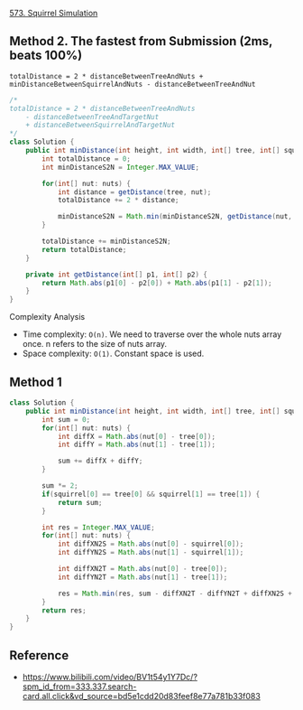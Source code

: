 [573. Squirrel Simulation](https://leetcode.com/problems/squirrel-simulation/)


## Method 2. The fastest from Submission (2ms, beats 100%)
`totalDistance = 2 * distanceBetweenTreeAndNuts + minDistanceBetweenSquirrelAndNuts - distanceBetweenTreeAndNut`

```java
/*
totalDistance = 2 * distanceBetweenTreeAndNuts 
    - distanceBetweenTreeAndTargetNut 
    + distanceBetweenSquirrelAndTargetNut
*/
class Solution {
    public int minDistance(int height, int width, int[] tree, int[] squirrel, int[][] nuts) {
        int totalDistance = 0;
        int minDistanceS2N = Integer.MAX_VALUE;

        for(int[] nut: nuts) {
            int distance = getDistance(tree, nut);
            totalDistance += 2 * distance;

            minDistanceS2N = Math.min(minDistanceS2N, getDistance(nut, squirrel) - distance);
        }

        totalDistance += minDistanceS2N;
        return totalDistance;
    }

    private int getDistance(int[] p1, int[] p2) {
        return Math.abs(p1[0] - p2[0]) + Math.abs(p1[1] - p2[1]);
    }
}
```
Complexity Analysis
* Time complexity: `O(n)`. We need to traverse over the whole nuts array once. n refers to the size of nuts array.
* Space complexity: `O(1)`. Constant space is used.


## Method 1
```java
class Solution {
    public int minDistance(int height, int width, int[] tree, int[] squirrel, int[][] nuts) {
        int sum = 0;
        for(int[] nut: nuts) {
            int diffX = Math.abs(nut[0] - tree[0]);
            int diffY = Math.abs(nut[1] - tree[1]);

            sum += diffX + diffY;
        }

        sum *= 2;
        if(squirrel[0] == tree[0] && squirrel[1] == tree[1]) {
            return sum;
        }

        int res = Integer.MAX_VALUE;
        for(int[] nut: nuts) {
            int diffXN2S = Math.abs(nut[0] - squirrel[0]);
            int diffYN2S = Math.abs(nut[1] - squirrel[1]);

            int diffXN2T = Math.abs(nut[0] - tree[0]);
            int diffYN2T = Math.abs(nut[1] - tree[1]);

            res = Math.min(res, sum - diffXN2T - diffYN2T + diffXN2S + diffYN2S);
        }
        return res;
    }
}
```


## Reference
* https://www.bilibili.com/video/BV1t54y1Y7Dc/?spm_id_from=333.337.search-card.all.click&vd_source=bd5e1cdd20d83feef8e77a781b33f083